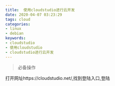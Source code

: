 ```yaml
---
title:  使用cloudstudio进行云开发
date: 2020-04-07 03:23:29
tags: cloud
categories: 
- linux
- debian
keywords:
- cloudstudio
- 使用cloudstudio
- cloudstudio进行云开发
---
```


> 必备操作

打开网址https://cloudstudio.net/,找到登陆入口,登陆

